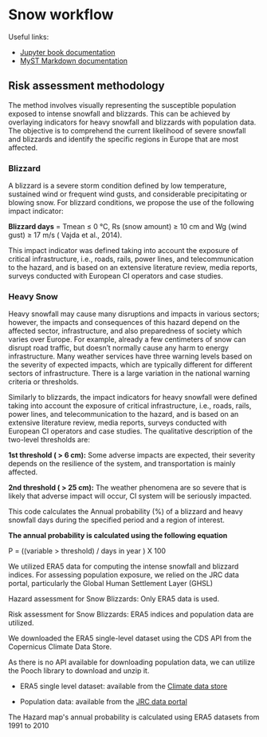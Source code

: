 # Snow workflow  

Useful links:

- [Jupyter book documentation](https://jupyterbook.org/en/stable/intro.html)
- [MyST Markdown documentation](https://myst-parser.readthedocs.io/en/latest/index.html)

## Risk assessment methodology

The method involves visually representing the susceptible population exposed to intense snowfall and blizzards. This can be achieved by overlaying indicators for heavy snowfall and blizzards with population data. The objective is to comprehend the current likelihood of severe snowfall and blizzards and identify the specific regions in Europe that are most affected.

### Blizzard  

A blizzard is a severe storm condition defined by low temperature, sustained wind or frequent wind gusts, and considerable precipitating or blowing snow. For blizzard conditions, we propose the use of the following impact indicator:

**Blizzard days** = Tmean  ≤ 0 °C, Rs (snow amount) ≥ 10 cm and Wg (wind gust) ≥ 17 m/s ( Vajda et al., 2014). 

This impact indicator was defined taking into account the exposure of critical infrastructure, i.e., roads, rails, power lines, and telecommunication to the hazard, and is based on an extensive literature review, media reports, surveys conducted with European CI operators and case studies. 


### Heavy Snow 

Heavy snowfall may cause many disruptions and impacts in various sectors; however, the impacts and consequences of this hazard depend on the affected sector, infrastructure, and also preparedness of society which varies over Europe.  For example, already a few centimeters of snow can disrupt road traffic, but doesn’t normally cause any harm to energy infrastructure. Many weather services have three warning levels based on the severity of expected impacts, which are typically different for different sectors of infrastructure. There is a large variation in the national warning criteria or thresholds.

Similarly to blizzards, the impact indicators for heavy snowfall were defined taking into account the exposure of critical infrastructure, i.e., roads, rails, power lines, and telecommunication to the hazard, and is based on an extensive literature review, media reports, surveys conducted with European CI operators and case studies. The qualitative description of the two-level thresholds are:

**1st threshold ( > 6 cm):** Some adverse impacts are expected, their severity depends on the resilience of the system, and transportation is mainly affected.

**2nd threshold ( > 25 cm):**  The weather phenomena are so severe that is likely that adverse impact will occur, CI system will be seriously impacted.

This code calculates the Annual probability (%) of a blizzard and heavy snowfall days during the specified period and a region of interest.


**The annual probability is calculated using the following equation**

P =    ((variable > threshold) / days in year ) X 100




We utilized ERA5 data for computing the intense snowfall and blizzard indices. For assessing population exposure, we relied on the JRC data portal, particularly the Global Human Settlement Layer (GHSL)

Hazard assessment for Snow Blizzards: Only ERA5 data is used.

Risk assessment for Snow Blizzards: ERA5 indices and population data are utilized.

We downloaded the ERA5 single-level dataset using the CDS API from the Copernicus Climate Data Store.

As there is no API available for downloading population data, we can utilize the Pooch library to download and unzip it.

- ERA5 single level dataset: available from the  [Climate data store](https://cds.climate.copernicus.eu/cdsapp#!/dataset/reanalysis-era5-single-levels?tab=overview) 

- Population data: available from the  [JRC data portal](https://ghsl.jrc.ec.europa.eu/download.php?ds=pop)


The Hazard map's annual probability is calculated using ERA5 datasets from 1991 to 2010



